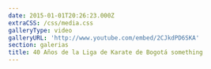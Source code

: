 ```yaml
---
date: 2015-01-01T20:26:23.000Z
extraCSS: /css/media.css
galleryType: video
galleryURL: 'http://www.youtube.com/embed/2CJkdPD6SKA'
section: galerias
title: 40 Años de la Liga de Karate de Bogotá something
---
```


